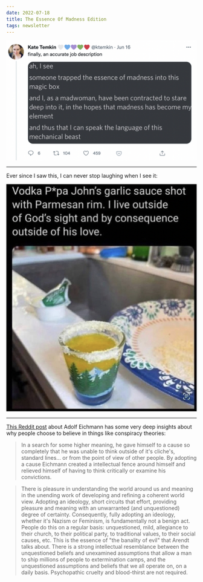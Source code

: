 ```yaml
---
date: 2022-07-18
title: The Essence Of Madness Edition
tags: newsletter
---
```


![madness.png](https://raw.githubusercontent.com/muneer78/muneer78.github.io/master/images/madness.png)

---

Ever since I saw this, I can never stop laughing when I see it:

![VodkaPapaJohns.png](https://raw.githubusercontent.com/muneer78/muneer78.github.io/master/images/VodkaPapaJohns.png)

---

[This Reddit post](https://www.reddit.com/r/worldnews/comments/4oiz4f/exauschwitz_guard_reinhold_hanning_94_sentenced/d4dkbu2) about Adolf Eichmann has some very deep insights about why people choose to believe in things like conspiracy theories:

> In a search for some higher meaning, he gave himself to a cause so completely that he was unable to think outside of it's cliche's, standard lines... or from the point of view of other people. By adopting a cause Eichmann created a intellectual fence around himself and relieved himself of having to think critically or examine his convictions.

> There is pleasure in understanding the world around us and meaning in the unending work of developing and refining a coherent world view. Adopting an ideology, short circuits that effort, providing pleasure and meaning with an unwarranted (and unquestioned) degree of certainty. Consequently, fully adopting an ideology, whether it's Nazism or Feminism, is fundamentally not a benign act. People do this on a regular basis: unquestioned, mild, allegiance to their church, to their political party, to traditional values, to their social causes, etc. This is the essence of "the banality of evil" that Arendt talks about. There is a strong intellectual resemblance between the unquestioned beliefs and unexamined assumptions that allow a man to ship millions of people to extermination camps, and the unquestioned assumptions and beliefs that we all operate on, on a daily basis. Psychopathic cruelty and blood-thirst are not required.